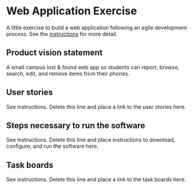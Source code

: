 # Web Application Exercise

A little exercise to build a web application following an agile development process. See the [instructions](instructions.md) for more detail.

## Product vision statement

A small campus lost & found web app so students can report, browse, search, edit, and remove items from their phones.

## User stories

See instructions. Delete this line and place a link to the user stories here.

## Steps necessary to run the software

See instructions. Delete this line and place instructions to download, configure, and run the software here.

## Task boards

See instructions. Delete this line and place a link to the task boards here.
